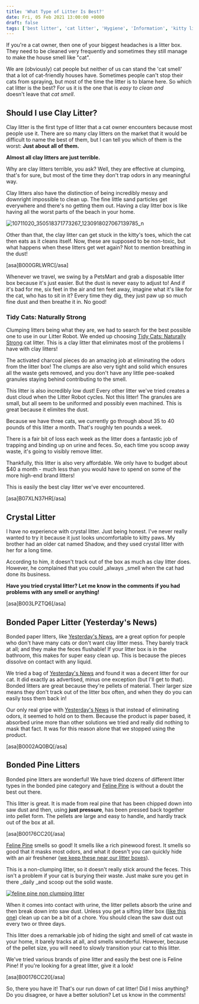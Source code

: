 ```yaml
---
title: 'What Type of Litter Is Best?'
date: Fri, 05 Feb 2021 13:00:00 +0000
draft: false
tags: ['best litter', 'cat litter', 'Hygiene', 'Information', 'kitty litter']
---
```


If you're a cat owner, then one of your biggest headaches is a litter box. They need to be cleaned very frequently and sometimes they still manage to make the house smell like "cat".

We are (obviously) cat people but neither of us can stand the 'cat smell' that a lot of cat-friendly houses have. Sometimes people can't stop their cats from spraying, but most of the time the litter is to blame here. So which cat litter is the best? For us it is the one that is _easy to clean and_ doesn't leave that _cat smell_.

Should I use Clay Litter?
-------------------------

Clay litter is the first type of litter that a cat owner encounters because most people use it. There are so many clay litters on the market that it would be difficult to name the best of them, but I can tell you which of them is the worst: **Just about all of them.**

**Almost all clay litters are just terrible.**

Why are clay litters terrible, you ask? Well, they are effective at clumping, that's for sure, but most of the time they don't trap odors in any meaningful way.

Clay litters also have the distinction of being incredibly messy and downright impossible to clean up. The fine little sand particles get everywhere and there's no getting them out. Having a clay litter box is like having all the worst parts of the beach in your home.

![10711020_350518371773267_1230918027067139785_n](http://www.gabbythetabby.com/wp-content/uploads/2016/04/10711020_350518371773267_1230918027067139785_n-1.jpg?w=300)

Other than that, the clay litter can get stuck in the kitty's toes, which the cat then eats as it cleans itself. Now, these are supposed to be non-toxic, but what happens when these litters get wet again? Not to mention breathing in the dust!

\[asa\]B000GRLWRC\[/asa\]

Whenever we travel, we swing by a PetsMart and grab a disposable litter box because it's just easier. But the dust is never easy to adjust to! And if it's bad for me, six feet in the air and ten feet away, imagine what it's like for the cat, who has to sit in it? Every time they dig, they just paw up so much fine dust and then breathe it in. No good!

### Tidy Cats: Naturally Strong

Clumping litters being what they are, we had to search for the best possible one to use in our Litter Robot. We ended up choosing [Tidy Cats: Naturally Strong](https://amzn.to/3asKFCc) cat litter. This is a clay litter that eliminates most of the problems I have with clay litters!

The activated charcoal pieces do an amazing job at eliminating the odors from the litter box! The clumps are also very tight and solid which ensures all the waste gets removed, and you don't have any little pee-soaked granules staying behind contributing to the smell.

This litter is also incredibly low dust! Every other litter we've tried creates a dust cloud when the Litter Robot cycles. Not this litter! The granules are small, but all seem to be uniformed and possibly even machined. This is great because it elimites the dust.

Because we have three cats, we currently go through about 35 to 40 pounds of this litter a month. That's roughly ten pounds a week.

There is a fair bit of loss each week as the litter does a fantastic job of trapping and binding up on urine and feces. So, each time you scoop away waste, it's going to visibly remove litter.

Thankfully, this litter is also very affordable. We only have to budget about $40 a month - much less than you would have to spend on some of the more high-end brand litters!

This is easily the best clay litter we've ever encountered.

\[asa\]B07XLN37HR\[/asa\]

Crystal Litter
--------------

I have no experience with crystal litter. Just being honest. I've never really wanted to try it because it just looks uncomfortable to kitty paws. My brother had an older cat named Shadow, and they used crystal litter with her for a long time.

According to him, it doesn't track out of the box as much as clay litter does. However, he complained that you could _always _smell when the cat had done its business.

**Have you tried crystal litter? Let me know in the comments if you had problems with any smell or anything!**

\[asa\]B003LPZTQ6\[/asa\]

Bonded Paper Litter (Yesterday's News)
--------------------------------------

Bonded paper litters, like [Yesterday's News](https://amzn.to/3rjUXvt), are a great option for people who don't have many cats or don't want clay litter mess. They barely track at all; and they make the feces flushable! If your litter box is in the bathroom, this makes for super easy clean up. This is because the pieces dissolve on contact with any liquid.

We tried a bag of [Yesterday's News](https://amzn.to/3rjUXvt) and found it was a decent litter for our cat. It did exactly as advertised, minus one exception (but I'll get to that). Bonded litters are great because they're pellets of material. Their larger size means they don't track out of the litter box often, and when they do you can easily toss them back in!

Our only real gripe with [Yesterday's News](https://amzn.to/3rjUXvt) is that instead of eliminating odors, it seemed to hold on to them. Because the product is paper based, it absorbed urine more than other solutions we tried and really did nothing to mask that fact. It was for this reason alone that we stopped using the product.

\[asa\]B0002AQ0BQ\[/asa\]

Bonded Pine Litters
-------------------

Bonded pine litters are wonderful! We have tried dozens of different litter types in the bonded pine category and [Feline Pine](https://amzn.to/3cFlYFz) is without a doubt the best out there.

This litter is great. It is made from real pine that has been chipped down into saw dust and then, using **just pressure**, has been pressed back together into pellet form. The pellets are large and easy to handle, and hardly track out of the box at all.

\[asa\]B00176CC20\[/asa\]

[Feline Pine](https://amzn.to/3cFlYFz) smells so good! It smells like a rich pinewood forest. It smells so good that it masks most odors, and what it doesn't you can quickly hide with an air freshener ([we keep these near our litter boxes](https://amzn.to/36JsHul)).

This is a non-clumping litter, so it doesn't really stick around the feces. This isn't a problem if your cat is burying their waste. Just make sure you get in there _daily _and scoop out the solid waste.

[![feline pine non clumping litter](http://www.gabbythetabby.com/wp-content/uploads/2016/04/pine-litter-e1461503953513-1.jpg?w=300)](https://amzn.to/3cFlYFz)

When it comes into contact with urine, the litter pellets absorb the urine and then break down into saw dust. Unless you get a sifting litter box ([like this one](https://amzn.to/36LmA8H)) clean up can be a bit of a chore. You should clean the saw dust out every two or three days.

This litter does a remarkable job of hiding the sight and smell of cat waste in your home, it barely tracks at all, and smells wonderful. However, because of the pellet size, you will need to slowly transition your cat to this litter.

We've tried various brands of pine litter and easily the best one is Feline Pine! If you're looking for a great litter, give it a look!

\[asa\]B00176CC20\[/asa\]

So, there you have it! That's our run down of cat litter! Did I miss anything? Do you disagree, or have a better solution? Let us know in the comments!